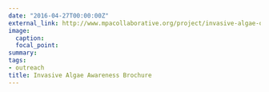 ```yaml
---
date: "2016-04-27T00:00:00Z"
external_link: http://www.mpacollaborative.org/project/invasive-algae-outreach-brochure/
image:
  caption: 
  focal_point: 
summary:
tags:
- outreach
title: Invasive Algae Awareness Brochure
---
```



